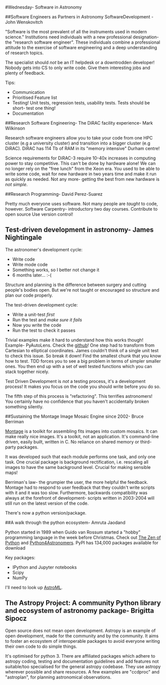 #Wednesday- Software in Astronomy

##Software Engineers as Partners in Astronomy SoftwareDevelopment -John Wenskovitch

"Software is the most prevalent of all the instruments used in modern science." Institutions need individuals with a new professional designation- the "research software engineer". These individuals combine a professional attitude to the exercise of software engineering and a deep understanding of research topics. 

The specialist should _not_ be an IT helpdesk or a downtrodden developer! Nobody gets into CS to only write code. Give them interesting jobs and plenty of feedback. 

Tips:

* Communication
* Prioritised Feature list
* Testing! Unit tests, regression tests, usability tests. Tests should be short- test one thing!
* Documentation

##Research Software Engineering- The DiRAC facility experience- Mark Wilkinson

Research software engineers allow you to take your code from one HPC cluster (e.g a university cluster) and transition into a bigger cluster (e.g DiRAC). DiRAC has 114 Tb of RAM in its "memory intensive" Durham centre!

Science requirements for DiRAC-3 require 10-40x increases in computing power to stay competitive. This can't be done by hardware alone! We can no longer rely on the "free lunch" from the Xeon era. You used to be able to write some code, wait for new hardware in two years time and make it run as quickly as needed. Not any more- getting the best from new hardware is _not simple_.

##Research Programming- David Perez-Suarez

Pretty much everyone uses software. Not many people are _taught_ to code, however.
Software Carpentry- introductory two day courses. 
Contribute to open source
Use version control!

## Test-driven development in astronomy- James Nightingale

The astronomer's development cycle:

* Write code
* Write mode code
* Something works, so I better not change it
* 6 months later... :-( 

Structure and planning is the difference between surgery and cutting people's bodies open. But we're not taught or encouraged so structure and plan our code properly. 

The test-driven development cycle:

* Write a unit-test _first_
* Run the test and _make sure it fails_
* Now you write the code
* Run the test to check it passes

Trivial examples make it hard to understand how this works though! Example- PyAutoLens. Check the [github](https://github.com/Jammy2211/PyAutoLens)! One step had to transform from Cartesian to elliptical coordinates. James couldn't think of a single unit test to check this issue. So break it down! Find the smallest chunk that you know how to test. TDD forces you to see a big problem in terms of simpler smaller ones. You then end up with a set of well tested functions which you can stack together nicely. 

Test Driven Development is _not_ a testing process, it's a development process! It makes you focus on the code you should write before you do so. 

The fifth step of this process is "refactoring". This terrifies astronomers! You certainly have no confidence that you haven't accidentally broken something silently. 

##Sustaining the Montage Image Mosaic Engine since 2002- Bruce Berriman

[Montage](http://montage.ipac.caltech.edu/) is a toolkit for assembling fits images into custom mosaics. It can make really nice images. It's a toolkit, not an application. It's command-line driven, easily built, written in C. No reliance on shared memory or third-party packages. 

It was developed such that each module performs one task, and only one task. One crucial package is background rectification, i.e. rescaling all images to have the same background level. Crucial for making sensible maps!

Berriman's law- the grumpier the user, the more helpful the feedback. Montage had to respond to user feedback that they couldn't write scripts with it and it was too slow. Furthermore, backwards compatibility was always at the forefront of development- scripts written in 2003-2004 will still run on the latest version of the code. 

There's now a python version/package. 

##A walk through the python ecosystem- Amruta Jaodand

Python started in 1989 when Guido van Rossum started a "hobby" programming language in the week before Christmas. Check out [The Zen of Python](https://en.wikipedia.org/wiki/Zen_of_Python) and [Python4Astronomers](http://python4astronomers.github.io/). PyPI has 134,000 packages available for download

Key packages:

* IPython and Jupyter notebooks
* Scipy
* NumPy

I'll need to look up [AstroML](http://www.astroml.org/user_guide/index.html).

## The Astropy Project: A community Python library and ecosystem of astronomy package- Brigitta Sipocz

Open source does not mean open development. Astropy is an example of open development, made for the community and by the community. It aims to foster an ecosystem of interoperable packages to avoid everyone writing their own code to do simple things. 

It's optimised for python 3. There are affiliated packages which adhere to astropy coding, testing and documentation guidelines and add features not suitable/too specialised for the general astropy codebase. They use astropy wherever possible and share resources. A few examples are "ccdproc" and "astroplan", for planning astronomical observations. 